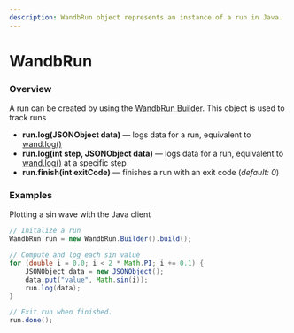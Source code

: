```yaml
---
description: WandbRun object represents an instance of a run in Java.
---
```


# WandbRun

### Overview

A run can be created by using the [WandbRun Builder](wandbrun-builder.md). This object is used to track runs  

* **run.log\(JSONObject data\)** — logs data for a run, equivalent to [wand.log\(\)](../../guides/track/log/)
* **run.log\(int step, JSONObject data\)** — logs data for a run, equivalent to [wand.log\(\)](../../guides/track/log/) at a specific step
* **run.finish\(int exitCode\)** — finishes a run with an exit code \(_default: 0_\)

### Examples

Plotting a sin wave with the Java client

```java
// Initalize a run
WandbRun run = new WandbRun.Builder().build();

// Compute and log each sin value
for (double i = 0.0; i < 2 * Math.PI; i += 0.1) {
    JSONObject data = new JSONObject();
    data.put("value", Math.sin(i));
    run.log(data);
}

// Exit run when finished.
run.done();
```







